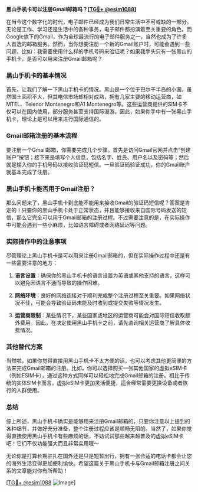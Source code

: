 **黑山手机卡可以注册Gmail邮箱吗？[[TG💪+ @esim1088](https://t.me/s/esim1088)]**

在当今这个数字化的时代，电子邮件已经成为我们日常生活中不可或缺的一部分。无论是工作、学习还是生活中的各种事务，电子邮件都扮演着至关重要的角色。而Google旗下的Gmail，作为全球最流行的电子邮件服务之一，自然也成为了许多人首选的邮箱服务。然而，当你想要注册一个新的Gmail账户时，可能会遇到一些问题，比如：我需要使用什么样的手机号码来验证呢？如果我手头只有一张黑山的手机卡，是否可以用来注册Gmail邮箱呢？

### 黑山手机卡的基本情况

首先，让我们了解一下黑山手机卡的情况。黑山是一个位于巴尔干半岛的小国，虽然国土面积不大，但其电信市场却相对成熟，拥有几家主要的移动运营商，如MTEL、Telenor Montenegro和A1 Montenegro等。这些运营商提供的SIM卡不仅可以在国内使用，部分服务甚至支持国际漫游。因此，如果你手中有一张黑山手机卡，理论上是可以用来进行国际通信的。

### Gmail邮箱注册的基本流程

要注册一个Gmail邮箱，你需要完成几个步骤。首先是访问Gmail官网并点击“创建账户”按钮；接下来是填写个人信息，包括名字、姓氏、用户名以及密码等；然后就是输入你的手机号码以接收验证码短信。一旦验证码验证成功，你的Gmail账户就基本完成了注册。

### 黑山手机卡能否用于Gmail注册？

那么问题来了，黑山手机卡到底能不能用来接收Gmail的验证码短信呢？答案是肯定的！只要你的黑山手机卡处于正常状态，并且能够接收来自国际号码发送的短信，那么它完全可以用于Gmail邮箱的注册过程。不过需要注意的是，在实际操作中可能会遇到一些小麻烦，比如语言障碍或者网络延迟等问题。

### 实际操作中的注意事项

尽管理论上黑山手机卡是可以用来注册Gmail邮箱的，但在实际操作过程中还是有一些需要注意的地方：

1. **语言设置**：确保你的黑山手机卡的语言设置为英语或其他支持的语言，这样可以避免因语言不通而导致的操作困难。
   
2. **网络环境**：良好的网络连接对于顺利完成整个注册过程至关重要。如果网络状况不佳，可能会导致验证码未能及时收到或提交失败等情况发生。

3. **运营商限制**：某些情况下，某些国家或地区的运营商可能会对国际短信收取额外费用。因此，在决定使用黑山手机卡之前，请先咨询相关运营商了解具体收费情况。

### 其他替代方案

当然啦，如果你觉得直接用黑山手机卡不太方便的话，也可以考虑其他更简便的方法来完成Gmail邮箱的注册。比如，你可以选择购买一张其他国家的虚拟eSIM卡（例如ESIM卡），通过这种方式同样可以轻松地完成Gmail邮箱的注册。相比于传统的实体SIM卡而言，虚拟eSIM卡更加灵活便捷，适合经常需要更换设备或者旅行的人群使用。

### 总结

综上所述，黑山手机卡确实是能够用来注册Gmail邮箱的，只要你注意以上提到的各种细节，并做好充分准备，整个注册过程应该是顺畅无阻的。当然了，如果你觉得直接使用黑山手机卡有些麻烦的话，不妨试试那些越来越普及的虚拟eSIM卡吧！它们不仅功能强大而且非常实用哦～

无论你是打算长期驻扎在国外还是只是短暂出行，拥有一张合适的电话卡都会让您的海外生活变得更加便利愉快。希望这篇关于黑山手机卡与Gmail邮箱注册之间关系的文章能对你有所帮助！

[[TG💪+ @esim1088](https://t.me/s/esim1088) ![Image](https://i.postimg.cc/4NQfJmqS/Snipaste-2025-05-13-00-14-12.png)]